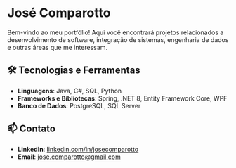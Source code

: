 # José Comparotto

Bem-vindo ao meu portfólio! Aqui você encontrará projetos relacionados a desenvolvimento de software, integração de sistemas, engenharia de dados e outras áreas que me interessam.

## 🛠 Tecnologias e Ferramentas

- **Linguagens**: Java, C#, SQL, Python
- **Frameworks e Bibliotecas**: Spring, .NET 8, Entity Framework Core, WPF
- **Banco de Dados**: PostgreSQL, SQL Server  

## 📫 Contato

- **LinkedIn**: [linkedin.com/in/josecomparotto](https://linkedin.com/in/josecomparotto)  
- **Email**: jose.comparotto@gmail.com
